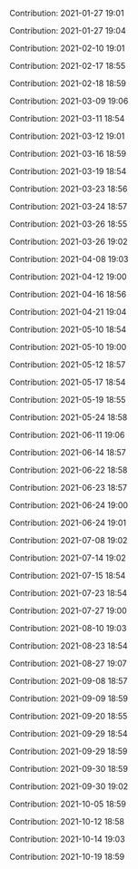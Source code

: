 Contribution: 2021-01-27 19:01

Contribution: 2021-01-27 19:04

Contribution: 2021-02-10 19:01

Contribution: 2021-02-17 18:55

Contribution: 2021-02-18 18:59

Contribution: 2021-03-09 19:06

Contribution: 2021-03-11 18:54

Contribution: 2021-03-12 19:01

Contribution: 2021-03-16 18:59

Contribution: 2021-03-19 18:54

Contribution: 2021-03-23 18:56

Contribution: 2021-03-24 18:57

Contribution: 2021-03-26 18:55

Contribution: 2021-03-26 19:02

Contribution: 2021-04-08 19:03

Contribution: 2021-04-12 19:00

Contribution: 2021-04-16 18:56

Contribution: 2021-04-21 19:04

Contribution: 2021-05-10 18:54

Contribution: 2021-05-10 19:00

Contribution: 2021-05-12 18:57

Contribution: 2021-05-17 18:54

Contribution: 2021-05-19 18:55

Contribution: 2021-05-24 18:58

Contribution: 2021-06-11 19:06

Contribution: 2021-06-14 18:57

Contribution: 2021-06-22 18:58

Contribution: 2021-06-23 18:57

Contribution: 2021-06-24 19:00

Contribution: 2021-06-24 19:01

Contribution: 2021-07-08 19:02

Contribution: 2021-07-14 19:02

Contribution: 2021-07-15 18:54

Contribution: 2021-07-23 18:54

Contribution: 2021-07-27 19:00

Contribution: 2021-08-10 19:03

Contribution: 2021-08-23 18:54

Contribution: 2021-08-27 19:07

Contribution: 2021-09-08 18:57

Contribution: 2021-09-09 18:59

Contribution: 2021-09-20 18:55

Contribution: 2021-09-29 18:54

Contribution: 2021-09-29 18:59

Contribution: 2021-09-30 18:59

Contribution: 2021-09-30 19:02

Contribution: 2021-10-05 18:59

Contribution: 2021-10-12 18:58

Contribution: 2021-10-14 19:03

Contribution: 2021-10-19 18:59


